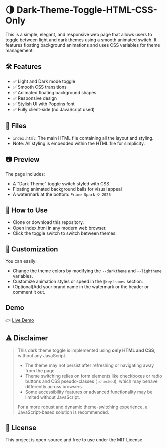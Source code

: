 # 🌗 Dark-Theme-Toggle-HTML-CSS-Only

This is a simple, elegant, and responsive web page that allows users to toggle between light and dark themes using a smooth animated switch. It features floating background animations and uses CSS variables for theme management.


## 🛠 Features
- ✅ Light and Dark mode toggle
- ✅ Smooth CSS transitions
- ✅ Animated floating background shapes
- ✅ Responsive design
- ✅ Stylish UI with Poppins font
- ✅ Fully client-side (no JavaScript used)


## 📁 Files
- `index.html`: The main HTML file containing all the layout and styling.
- Note: All styling is embedded within the HTML file for simplicity.


## 📷 Preview
The page includes:
- A "Dark Theme" toggle switch styled with CSS
- Floating animated background balls for visual appeal
- A watermark at the bottom: `Prime Spark © 2025`


## 🧪 How to Use
- Clone or download this repository.
- Open index.html in any modern web browser.
- Click the toggle switch to switch between themes.


## 🔧 Customization
You can easily:
- Change the theme colors by modifying the `--darktheme` and `--lightheme` variables.
- Customize animation styles or speed in the `@keyframes` section.
- (Optional)Add your brand name in the watermark or the header or comment it out.

## Demo
👉 [Live Demo](https://primespark001.github.io/Dark-Theme-Toggle-HTML-CSS-Only/)

## ⚠️ Disclaimer
> This dark theme toggle is implemented using **only HTML and CSS**, without any JavaScript.
> 
> - The theme may not persist after refreshing or navigating away from the page.
> - Theme switching relies on form elements like checkboxes or radio buttons and CSS pseudo-classes (`:checked`), which may behave differently across browsers.
> - Some accessibility features or advanced functionality may be limited without JavaScript.
>
> For a more robust and dynamic theme-switching experience, a JavaScript-based solution is recommended.


## 📄 License
This project is open-source and free to use under the MIT License.

